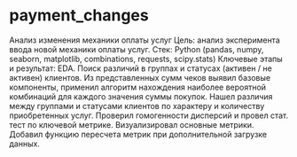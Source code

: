 # payment_changes
Анализ изменения механики оплаты услуг
Цель: анализ эксперимента ввода новой механики оплаты услуг.
Стек: Python (pandas, numpy, seaborn, matplotlib, combinations, requests, scipy.stats)
Ключевые этапы и результат: EDA. Поиск различий в группах и статусах (активен / не активен) клиентов. Из представленных сумм чеков выявил базовые компоненты, применил алгоритм нахождения наиболее вероятной комбинаций для каждого значения суммы покупок. Нашел различия между группами и статусами клиентов по характеру и количеству приобретенных услуг. Проверил гомогенности дисперсий и провел стат. тест по ключевой метрике. Визуализировал основные метрики.
Добавил функцию пересчета метрик при дополнительной загрузке данных.
